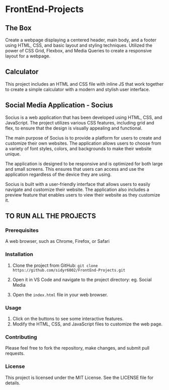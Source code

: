 # FrontEnd-Projects

## The Box

Create a webpage displaying a centered header, main body, and a footer using HTML, CSS, and basic layout and styling techniques. Utilized the power of CSS Grid, Flexbox, and Media Queries to create a responsive layout for a webpage.

## Calculator

This project includes an HTML and CSS file with inline JS that work together to create a simple calculator with a modern and stylish user interface.

## Social Media Application - Socius

Socius is a web application that has been developed using HTML, CSS, and JavaScript. The project utilizes various CSS features, including grid and flex, to ensure that the design is visually appealing and functional.

The main purpose of Socius is to provide a platform for users to create and customize their own websites. The application allows users to choose from a variety of font styles, colors, and backgrounds to make their website unique.

The application is designed to be responsive and is optimized for both large and small screens. This ensures that users can access and use the application regardless of the device they are using.

Socius is built with a user-friendly interface that allows users to easily navigate and customize their website. The application also includes a preview feature that enables users to view their website as they customize it.

## 
## TO RUN ALL THE PROJECTS 

### Prerequisites 

A web browser, such as Chrome, Firefox, or Safari

### Installation

1. Clone the project from GitHub: 
``` git clone https://github.com/sidyr6002/FrontEnd-Projects.git ```

2. Open it in VS Code and navigate to the project directory: eg. Social Media
3. Open the `index.html` file in your web browser.

### Usage

1. Click on the buttons to see some interactive features.
2. Modify the HTML, CSS, and JavaScript files to customize the web page.

### Contributing

Please feel free to fork the repository, make changes, and submit pull requests.

### License

This project is licensed under the MIT License. See the LICENSE file for details.


